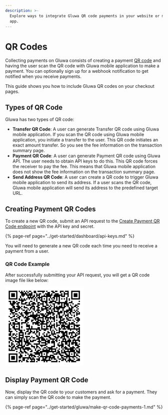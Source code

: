 ```yaml
---
description: >-
  Explore ways to integrate Gluwa QR code payments in your website or mobile
  app.
---
```


# QR Codes

Collecting payments on Gluwa consists of creating a payment [QR code](https://en.wikipedia.org/wiki/QR_code) and having the user scan the QR code with Gluwa mobile application to make a payment. You can optionally sign up for a webhook notification to get notified when you receive payments.

This guide shows you how to include Gluwa QR codes on your checkout pages.

## Types of QR Code

Gluwa has two types of QR code:

* **Transfer QR Code**: A user can generate Transfer QR code using Gluwa mobile application. If you scan the QR code using Gluwa mobile application, you initiate a transfer to the user. This QR code initiates an exact amount transfer. So you see the fee information on the transaction summary page.
* **Payment QR Code**: A user can generate Payment QR code using Gluwa API. The user needs to obtain API keys to do this. This QR code forces the receiver to pay the fee. This means that Gluwa mobile application does not show the fee information on the transaction summary page.
* **Send Address QR Code**: A user can create a QR code to trigger Gluwa mobile application to send its address. If a user scans the QR code, Gluwa mobile application will send its address to the predefined target URL.

## Creating Payment QR Codes

To create a new QR code, submit an API request to the [Create Payment QR Code endpoint](../api/qr-code.md) with the API key and secret.

{% page-ref page="../get-started/dashboard/api-keys.md" %}

You will need to generate a new QR code each time you need to receive a payment from a user.

### QR Code Example

After successfully submitting your API request, you will get a QR code image file like below:

![Payment QR Code Example](../.gitbook/assets/image%20%281%29.png)

## Display Payment QR Code

Now, display the QR code to your customers and ask for a payment. They can simply scan the QR code to make the payment.

{% page-ref page="../get-started/gluwa/make-qr-code-payments-1.md" %}




